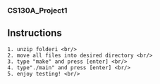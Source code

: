 ### CS130A_Project1
## Instructions <br/>
    1. unzip folderi <br/>
    2. move all files into desired directory <br/>
    3. type "make" and press [enter] <br/>
    4. type"./main" and press [enter] <br/>
    5. enjoy testing! <br/>

